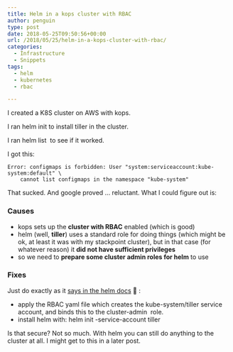 ```yaml
---
title: Helm in a kops cluster with RBAC
author: penguin
type: post
date: 2018-05-25T09:50:56+00:00
url: /2018/05/25/helm-in-a-kops-cluster-with-rbac/
categories:
  - Infrastructure
  - Snippets
tags:
  - helm
  - kubernetes
  - rbac

---
```

I created a K8S cluster on AWS with kops.

I ran <span class="lang:default decode:true crayon-inline ">helm init</span> to install tiller in the cluster.

I ran <span class="lang:default decode:true crayon-inline ">helm list</span>  to see if it worked.

I got this:

```
Error: configmaps is forbidden: User "system:serviceaccount:kube-system:default" \ 
    cannot list configmaps in the namespace "kube-system"
```

That sucked. And google proved ... reluctant. What I could figure out is:

### Causes

  * kops sets up the **cluster with RBAC** enabled (which is good)
  * helm (well, **tiller**) uses a standard role for doing things (which might be ok, at least it was with my stackpoint cluster), but in that case (for whatever reason) it **did not have sufficient privileges**
  * so we need to **prepare some cluster admin roles for helm** to use

### Fixes

Just do exactly as it [says in the helm docs][1] 🙂 :

  * apply the RBAC yaml file which creates the <span class="lang:default decode:true crayon-inline">kube-system/tiller</span> service account, and binds this to the <span class="lang:default decode:true crayon-inline ">cluster-admin</span>  role.
  * install helm with: <span class="lang:default decode:true crayon-inline ">helm init -service-account tiller</span>

Is that secure? Not so much. With helm you can still do anything to the cluster at all. I might get to this in a later post.

 [1]: https://github.com/kubernetes/helm/blob/master/docs/rbac.md#example-service-account-with-cluster-admin-role